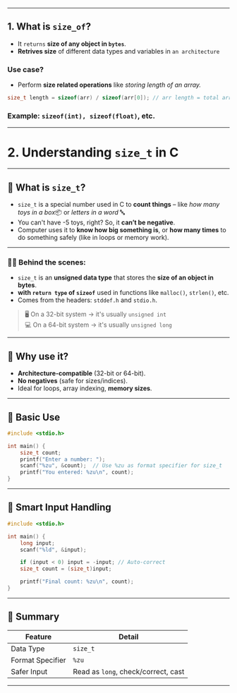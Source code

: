 
---

## 1. What is `size_of`?

- It `returns` **size of any object in `bytes`**. 
- **Retrives size** of different data types and variables in `an architecture` 

### Use case?

- Perform **size related operations** like *storing length of an array.*
```c
size_t length = sizeof(arr) / sizeof(arr[0]); // arr length = total arr size / each arr element size
```

### Example: `sizeof(int), sizeof(float)`, etc.

---

# 2. Understanding `size_t` in C

---

## 🔹 What is `size_t`?

- `size_t` is a special number used in C to **count things** – like *how many toys in a box*📦 or *letters in a word* 🔤
- You can't have -5 toys, right? So, it **can’t be negative**.
- Computer uses it to **know how big something is**, or **how many times** to do something safely (like in loops or memory work).

---

### 👩‍💻 Behind the scenes:

- `size_t` is an **unsigned data type** that stores the **size of an object in bytes**.
-  **with `return type` of `sizeof`** used in functions like `malloc()`, `strlen()`, etc.
- Comes from the headers: `stddef.h` and `stdio.h`.

> 🖥️ On a 32-bit system → it's usually `unsigned int`  
> 💻 On a 64-bit system → it's usually `unsigned long`

---

## 🔹 Why use it?

- **Architecture-compatible** (32-bit or 64-bit).
- **No negatives** (safe for sizes/indices).
- Ideal for loops, array indexing, **memory sizes**.

---

## 🔹 Basic Use

```c
#include <stdio.h>

int main() {
    size_t count;
    printf("Enter a number: ");
    scanf("%zu", &count);  // Use %zu as format specifier for size_t
    printf("You entered: %zu\n", count);
}
```

---

## 🔹 Smart Input Handling

```c
#include <stdio.h>

int main() {
    long input;
    scanf("%ld", &input);

    if (input < 0) input = -input; // Auto-correct
    size_t count = (size_t)input;

    printf("Final count: %zu\n", count);
}
```

---

## 📝 Summary

| Feature          | Detail                              |
|------------------|-------------------------------------|
| Data Type        | `size_t`                            |
| Format Specifier | `%zu`                               |
| Safer Input      | Read as `long`, check/correct, cast |

---
